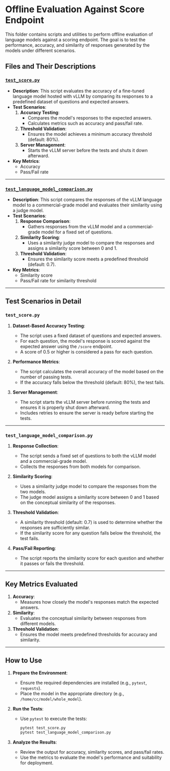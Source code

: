 # Offline Evaluation Against Score Endpoint

This folder contains scripts and utilities to perform offline evaluation of language models against a scoring endpoint. The goal is to test the performance, accuracy, and similarity of responses generated by the models under different scenarios.

## Files and Their Descriptions

### [`test_score.py`](./test_score.py)
- **Description**: This script evaluates the accuracy of a fine-tuned language model hosted with vLLM by comparing its responses to a predefined dataset of questions and expected answers.
- **Test Scenarios**:
  1. **Accuracy Testing**:
     - Compares the model's responses to the expected answers.
     - Calculates metrics such as accuracy and pass/fail rate.
  2. **Threshold Validation**:
     - Ensures the model achieves a minimum accuracy threshold (default: 80%).
  3. **Server Management**:
     - Starts the vLLM server before the tests and shuts it down afterward.
- **Key Metrics**:
  - Accuracy
  - Pass/Fail rate

---

### [`test_language_model_comparison.py`](./test_language_model_comparison.py)
- **Description**: This script compares the responses of the vLLM language model to a commercial-grade model and evaluates their similarity using a judge model.
- **Test Scenarios**:
  1. **Response Comparison**:
     - Gathers responses from the vLLM model and a commercial-grade model for a fixed set of questions.
  2. **Similarity Scoring**:
     - Uses a similarity judge model to compare the responses and assigns a similarity score between 0 and 1.
  3. **Threshold Validation**:
     - Ensures the similarity score meets a predefined threshold (default: 0.7).
- **Key Metrics**:
  - Similarity score
  - Pass/Fail rate for similarity threshold

---

## Test Scenarios in Detail

### `test_score.py`
1. **Dataset-Based Accuracy Testing**:
   - The script uses a fixed dataset of questions and expected answers.
   - For each question, the model's response is scored against the expected answer using the `/score` endpoint.
   - A score of 0.5 or higher is considered a pass for each question.

2. **Performance Metrics**:
   - The script calculates the overall accuracy of the model based on the number of passing tests.
   - If the accuracy falls below the threshold (default: 80%), the test fails.

3. **Server Management**:
   - The script starts the vLLM server before running the tests and ensures it is properly shut down afterward.
   - Includes retries to ensure the server is ready before starting the tests.

---

### `test_language_model_comparison.py`
1. **Response Collection**:
   - The script sends a fixed set of questions to both the vLLM model and a commercial-grade model.
   - Collects the responses from both models for comparison.

2. **Similarity Scoring**:
   - Uses a similarity judge model to compare the responses from the two models.
   - The judge model assigns a similarity score between 0 and 1 based on the conceptual similarity of the responses.

3. **Threshold Validation**:
   - A similarity threshold (default: 0.7) is used to determine whether the responses are sufficiently similar.
   - If the similarity score for any question falls below the threshold, the test fails.

4. **Pass/Fail Reporting**:
   - The script reports the similarity score for each question and whether it passes or fails the threshold.

---

## Key Metrics Evaluated
1. **Accuracy**:
   - Measures how closely the model's responses match the expected answers.
2. **Similarity**:
   - Evaluates the conceptual similarity between responses from different models.
3. **Threshold Validation**:
   - Ensures the model meets predefined thresholds for accuracy and similarity.

---

## How to Use

1. **Prepare the Environment**:
   - Ensure the required dependencies are installed (e.g., `pytest`, `requests`).
   - Place the model in the appropriate directory (e.g., `/home/cc/model/whole_model`).

2. **Run the Tests**:
   - Use `pytest` to execute the tests:
     ```bash
     pytest test_score.py
     pytest test_language_model_comparison.py
     ```

3. **Analyze the Results**:
   - Review the output for accuracy, similarity scores, and pass/fail rates.
   - Use the metrics to evaluate the model's performance and suitability for deployment.

